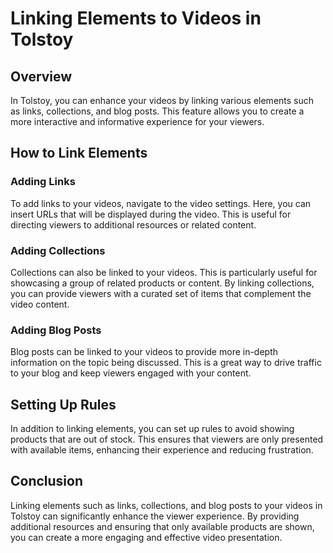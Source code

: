 # Linking Elements to Videos in Tolstoy

## Overview

In Tolstoy, you can enhance your videos by linking various elements such as links, collections, and blog posts. This feature allows you to create a more interactive and informative experience for your viewers.

## How to Link Elements

### Adding Links

To add links to your videos, navigate to the video settings. Here, you can insert URLs that will be displayed during the video. This is useful for directing viewers to additional resources or related content.

### Adding Collections

Collections can also be linked to your videos. This is particularly useful for showcasing a group of related products or content. By linking collections, you can provide viewers with a curated set of items that complement the video content.

### Adding Blog Posts

Blog posts can be linked to your videos to provide more in-depth information on the topic being discussed. This is a great way to drive traffic to your blog and keep viewers engaged with your content.

## Setting Up Rules

In addition to linking elements, you can set up rules to avoid showing products that are out of stock. This ensures that viewers are only presented with available items, enhancing their experience and reducing frustration.

## Conclusion

Linking elements such as links, collections, and blog posts to your videos in Tolstoy can significantly enhance the viewer experience. By providing additional resources and ensuring that only available products are shown, you can create a more engaging and effective video presentation.